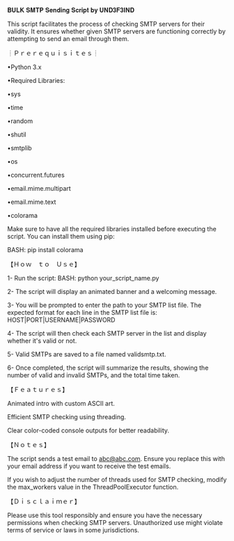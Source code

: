 𝐁𝐔𝐋𝐊 𝐒𝐌𝐓𝐏 𝐒𝐞𝐧𝐝𝐢𝐧𝐠 𝐒𝐜𝐫𝐢𝐩𝐭 𝐛𝐲 𝐔𝐍𝐃𝟑𝐅𝟑𝐈𝐍𝐃


This script facilitates the process of checking SMTP servers for their validity. It ensures whether given SMTP servers are functioning correctly by attempting to send an email through them.

┊Ｐｒｅｒｅｑｕｉｓｉｔｅｓ┊

•Python 3.x

•Required Libraries:

•sys

•time

•random

•shutil
      
•smtplib

•os

•concurrent.futures

•email.mime.multipart

•email.mime.text

•colorama

Make sure to have all the required libraries installed before executing the script. You can install them using pip:


BASH:
pip install colorama


【﻿Ｈｏｗ　ｔｏ　Ｕｓｅ】

1- Run the script:
BASH: python your_script_name.py

2- The script will display an animated banner and a welcoming message.

3- You will be prompted to enter the path to your SMTP list file. The expected format for each line in the SMTP list file is: HOST|PORT|USERNAME|PASSWORD

4- The script will then check each SMTP server in the list and display whether it's valid or not.

5- Valid SMTPs are saved to a file named validsmtp.txt.

6- Once completed, the script will summarize the results, showing the number of valid and invalid SMTPs, and the total time taken.


【﻿Ｆｅａｔｕｒｅｓ】


Animated intro with custom ASCII art.

Efficient SMTP checking using threading.

Clear color-coded console outputs for better readability.


【﻿Ｎｏｔｅｓ】


The script sends a test email to abc@abc.com. Ensure you replace this with your email address if you want to receive the test emails.

If you wish to adjust the number of threads used for SMTP checking, modify the max_workers value in the ThreadPoolExecutor function.


【﻿Ｄｉｓｃｌａｉｍｅｒ】


Please use this tool responsibly and ensure you have the necessary permissions when checking SMTP servers. Unauthorized use might violate terms of service or laws in some jurisdictions.

